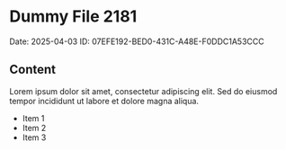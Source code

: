 # Dummy File 2181

Date: 2025-04-03
ID: 07EFE192-BED0-431C-A48E-F0DDC1A53CCC

## Content

Lorem ipsum dolor sit amet, consectetur adipiscing elit.
Sed do eiusmod tempor incididunt ut labore et dolore magna aliqua.

* Item 1
* Item 2
* Item 3

